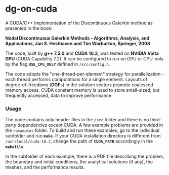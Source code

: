 # dg-on-cuda

A CUDA/C++ implementation of the Discontinuous Galerkin method as presented in the book:

**Nodal Discontinuous Galerkin Methods - Algorithms, Analysis, and Applications, Jan S. Hesthaven and Tim Warburton, Springer, 2008**

The code, built by **g++ 7.5.0** and **CUDA 10.2**, was tested on **NVIDIA Volta GPU** (CUDA Capability 7.2). It can be configured to run on GPU or CPU-only by the flag **`USE_CPU_ONLY`** defined in `/src/config.h`.

The code adopts the "one-thread-per-element" strategy for parallelization - each thread performs computations for a single element. Layouts of degree-of-freedoms (**DOF**s) in the solution vectors promote coalesced memory access. CUDA constant memory is used to store small-sized, but frequently accessed, data to improve performance.

### Usage

The code contains only header files in the `/src` folder and there is no third-party dependencies except CUDA. A few example problems are provided in the `/examples` folder. To build and run these examples, go to the individual subfolder and run **`make`**. If your CUDA installation directory is different from `/usr/local/cuda-10.2`, change the path of **`CUDA_PATH`** accordingly in the **`makefile`**.

In the subfolder of each example, there is a PDF file describing the problem, the boundary and initial conditions, the analytical solutions (if any), the meshes, and the performance results.
